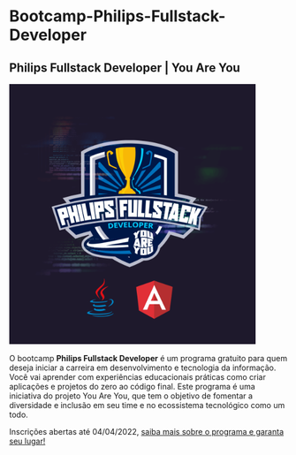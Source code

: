 # Bootcamp-Philips-Fullstack-Developer

## Philips Fullstack Developer | You Are You

![Bootcamp Philips Fullstack Developer](img/logotipo-bootcamp-philips-fullstack-developer.png)


O bootcamp **Philips Fullstack Developer**  é um programa gratuito para quem deseja iniciar a carreira em desenvolvimento e tecnologia da informação. Você vai aprender com experiências educacionais práticas como criar aplicações e projetos do zero ao código final. Este programa é uma iniciativa do projeto You Are You, que tem o objetivo de fomentar a diversidade e inclusão em seu time e no ecossistema tecnológico como um todo. 

Inscrições abertas até 04/04/2022, [saiba mais sobre o programa e garanta seu lugar!](https://www.dio.me/bootcamp/philips-fullstack-developer)